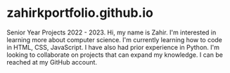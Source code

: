 # zahirkportfolio.github.io
Senior Year Projects 2022 - 2023.
Hi, my name is Zahir.
I'm interested in learning more about computer science.
I'm currently learning how to code in HTML, CSS, JavaScript. I have also had prior experience in Python.
I'm looking to collaborate on projects that can expand my knowledge. 
I can be reached at my GitHub account.
